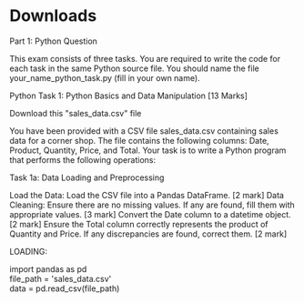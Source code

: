 # Downloads
Part 1: Python Question

This exam consists of three tasks. You are required to write the code for each task in the same Python source file. You should name the file your_name_python_task.py (fill in your own name).

Python Task 1: Python Basics and Data Manipulation [13 Marks]

Download this "sales_data.csv" file

You have been provided with a CSV file sales_data.csv containing sales data for a corner shop. The file contains the following columns: Date, Product, Quantity, Price, and Total. Your task is to write a Python program that performs the following operations:

Task 1a: Data Loading and Preprocessing

Load the Data: Load the CSV file into a Pandas DataFrame. [2 mark]
Data Cleaning:
Ensure there are no missing values. If any are found, fill them with appropriate values. [3 mark]
Convert the Date column to a datetime object. [2 mark]
Ensure the Total column correctly represents the product of Quantity and Price. If any discrepancies are found, correct them. [2 mark]


LOADING:

import pandas as pd <br>
file_path = 'sales_data.csv' <br> 
data = pd.read_csv(file_path)
